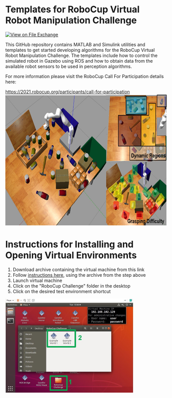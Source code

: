 # Templates for RoboCup Virtual Robot Manipulation Challenge
<!-- This is the "Title of the contribution" that was approved during the Community Contribution Review Process --> 

[![View <File Exchange Title> on File Exchange](https://www.mathworks.com/matlabcentral/images/matlab-file-exchange.svg)](https://www.mathworks.com/matlabcentral/fileexchange/####-file-exchange-title)  
<!-- Add this icon to the README if this repo also appears on File Exchange via the "Connect to GitHub" feature --> 

This GitHub repository contains MATLAB and Simulink utilities and templates to get started developing algorithms for the RoboCup Virtual Robot Manipulation Challenge. The templates include how to control the simulated robot in Gazebo using ROS and how to obtain data from the available robot sensors to be used in perception algorithms.

For more information please visit the RoboCup Call For Participation details here:

https://2021.robocup.org/participants/call-for-participation
<img src="./Images/RoboCupChallengeIcon.jpg" width="700" height="408">


# Instructions for Installing and Opening Virtual Environments
1. Download archive containing the virtual machine from this link
2. Follow [instructions here](https://www.mathworks.com/support/product/robotics/ros2-vm-installation-instructions-v4.html), using the archive from the step above
3. Launch virtual machine
4. Click on the "RoboCup Challenge" folder in the desktop
5. Click on the desired test environment shortcut
<img src="./Images/OpenWorlds.jpg" width="400" height="293">


